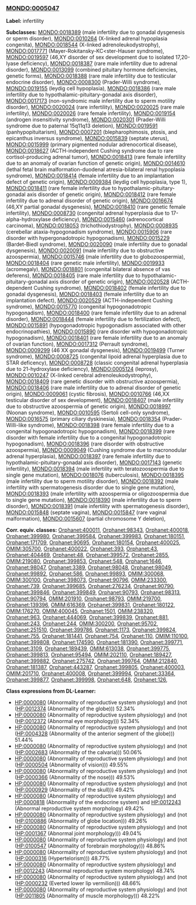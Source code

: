 
### [MONDO:0005047](http://purl.obolibrary.org/obo/MONDO_0005047)
**Label:** infertility

**Subclasses:** [MONDO:0018389](http://purl.obolibrary.org/obo/MONDO_0018389) (male infertility due to gonadal dysgenesis or sperm disorder), [MONDO:0010264](http://purl.obolibrary.org/obo/MONDO_0010264) (X-linked adrenal hypoplasia congenita), [MONDO:0018544](http://purl.obolibrary.org/obo/MONDO_0018544) (X-linked adrenoleukodystrophy), [MONDO:0017771](http://purl.obolibrary.org/obo/MONDO_0017771) (Mayer-Rokitansky-KC<ster-Hauser syndrome), [MONDO:0019597](http://purl.obolibrary.org/obo/MONDO_0019597) (46,XY disorder of sex development due to isolated 17,20-lyase deficiency), [MONDO:0018387](http://purl.obolibrary.org/obo/MONDO_0018387) (rare male infertility due to adrenal disorder), [MONDO:0013099](http://purl.obolibrary.org/obo/MONDO_0013099) (combined pituitary hormone deficiencies, genetic forms), [MONDO:0018388](http://purl.obolibrary.org/obo/MONDO_0018388) (rare male infertility due to testicular endocrine disorder), [MONDO:0008300](http://purl.obolibrary.org/obo/MONDO_0008300) (Prader-Willi syndrome), [MONDO:0019155](http://purl.obolibrary.org/obo/MONDO_0019155) (leydig cell hypoplasia), [MONDO:0018386](http://purl.obolibrary.org/obo/MONDO_0018386) (rare male infertility due to hypothalamic-pituitary-gonadal axis disorder), [MONDO:0017173](http://purl.obolibrary.org/obo/MONDO_0017173) (non-syndromic male infertility due to sperm motility disorder), [MONDO:0020024](http://purl.obolibrary.org/obo/MONDO_0020024) (rare infertility), [MONDO:0020025](http://purl.obolibrary.org/obo/MONDO_0020025) (rare male infertility), [MONDO:0020026](http://purl.obolibrary.org/obo/MONDO_0020026) (rare female infertility), [MONDO:0019154](http://purl.obolibrary.org/obo/MONDO_0019154) (androgen insensitivity syndrome), [MONDO:0020301](http://purl.obolibrary.org/obo/MONDO_0020301) (Prader-Willi syndrome due to paternal 15q11q13 deletion), [MONDO:0019591](http://purl.obolibrary.org/obo/MONDO_0019591) (panhypopituitarism), [MONDO:0007201](http://purl.obolibrary.org/obo/MONDO_0007201) (blepharophimosis, ptosis, and epicanthus inversus syndrome), [MONDO:0015839](http://purl.obolibrary.org/obo/MONDO_0015839) (septate uterus), [MONDO:0015999](http://purl.obolibrary.org/obo/MONDO_0015999) (primary pigmented nodular adrenocortical disease), [MONDO:0018627](http://purl.obolibrary.org/obo/MONDO_0018627) (ACTH-independent Cushing syndrome due to rare cortisol-producing adrenal tumor), [MONDO:0018413](http://purl.obolibrary.org/obo/MONDO_0018413) (rare female infertility due to an anomaly of ovarian function of genetic origin), [MONDO:0014610](http://purl.obolibrary.org/obo/MONDO_0014610) (lethal fetal brain malformation-duodenal atresia-bilateral renal hypoplasia syndrome), [MONDO:0018414](http://purl.obolibrary.org/obo/MONDO_0018414) (female infertility due to an implantation defect of genetic origin), [MONDO:0009384](http://purl.obolibrary.org/obo/MONDO_0009384) (leydig cell hypoplasia, type 1), [MONDO:0018411](http://purl.obolibrary.org/obo/MONDO_0018411) (rare female infertility due to hypothalamic-pituitary-gonadal axis disorder of genetic origin), [MONDO:0018412](http://purl.obolibrary.org/obo/MONDO_0018412) (rare female infertility due to adrenal disorder of genetic origin), [MONDO:0016674](http://purl.obolibrary.org/obo/MONDO_0016674) (46,XY partial gonadal dysgenesis), [MONDO:0018410](http://purl.obolibrary.org/obo/MONDO_0018410) (rare genetic female infertility), [MONDO:0008730](http://purl.obolibrary.org/obo/MONDO_0008730) (congenital adrenal hyperplasia due to 17-alpha-hydroxylase deficiency), [MONDO:0015460](http://purl.obolibrary.org/obo/MONDO_0015460) (adrenocortical carcinoma), [MONDO:0018053](http://purl.obolibrary.org/obo/MONDO_0018053) (trichothiodystrophy), [MONDO:0008935](http://purl.obolibrary.org/obo/MONDO_0008935) (cerebellar ataxia-hypogonadism syndrome), [MONDO:0015906](http://purl.obolibrary.org/obo/MONDO_0015906) (rare disorder with hypergonadotropic hypogonadism), [MONDO:0015229](http://purl.obolibrary.org/obo/MONDO_0015229) (Bardet-Biedl syndrome), [MONDO:0020090](http://purl.obolibrary.org/obo/MONDO_0020090) (male infertility due to gonadal dysgenesis), [MONDO:0020091](http://purl.obolibrary.org/obo/MONDO_0020091) (male infertility due to obstructive azoospermia), [MONDO:0015746](http://purl.obolibrary.org/obo/MONDO_0015746) (male infertility due to globozoospermia), [MONDO:0018404](http://purl.obolibrary.org/obo/MONDO_0018404) (rare genetic male infertility), [MONDO:0019933](http://purl.obolibrary.org/obo/MONDO_0019933) (acromegaly), [MONDO:0018801](http://purl.obolibrary.org/obo/MONDO_0018801) (congenital bilateral absence of vas deferens), [MONDO:0018405](http://purl.obolibrary.org/obo/MONDO_0018405) (rare male infertility due to hypothalamic-pituitary-gonadal axis disorder of genetic origin), [MONDO:0020528](http://purl.obolibrary.org/obo/MONDO_0020528) (ACTH-dependent Cushing syndrome), [MONDO:0018402](http://purl.obolibrary.org/obo/MONDO_0018402) (female infertility due to gonadal dysgenesis), [MONDO:0018403](http://purl.obolibrary.org/obo/MONDO_0018403) (female infertility due to an implantation defect), [MONDO:0020529](http://purl.obolibrary.org/obo/MONDO_0020529) (ACTH-independent Cushing syndrome), [MONDO:0015770](http://purl.obolibrary.org/obo/MONDO_0015770) (congenital hypogonadotropic hypogonadism), [MONDO:0018400](http://purl.obolibrary.org/obo/MONDO_0018400) (rare female infertility due to an adrenal disorder), [MONDO:0018444](http://purl.obolibrary.org/obo/MONDO_0018444) (female infertility due to fertilization defect), [MONDO:0015891](http://purl.obolibrary.org/obo/MONDO_0015891) (hypogonadotropic hypogonadism associated with other endocrinopathies), [MONDO:0015890](http://purl.obolibrary.org/obo/MONDO_0015890) (rare disorder with hypogonadotropic hypogonadism), [MONDO:0018401](http://purl.obolibrary.org/obo/MONDO_0018401) (rare female infertility due to an anomaly of ovarian function), [MONDO:0017312](http://purl.obolibrary.org/obo/MONDO_0017312) (Perrault syndrome), [MONDO:0009299](http://purl.obolibrary.org/obo/MONDO_0009299) (46 XX gonadal dysgenesis), [MONDO:0019499](http://purl.obolibrary.org/obo/MONDO_0019499) (Turner syndrome), [MONDO:0008725](http://purl.obolibrary.org/obo/MONDO_0008725) (congenital lipoid adrenal hyperplasia due to STAR deficency), [MONDO:0008728](http://purl.obolibrary.org/obo/MONDO_0008728) (classic congenital adrenal hyperplasia due to 21-hydroxylase deficiency), [MONDO:0005124](http://purl.obolibrary.org/obo/MONDO_0005124) (leprosy), [MONDO:0010247](http://purl.obolibrary.org/obo/MONDO_0010247) (X-linked cerebral adrenoleukodystrophy), [MONDO:0018409](http://purl.obolibrary.org/obo/MONDO_0018409) (rare genetic disorder with obstructive azoospermia), [MONDO:0018406](http://purl.obolibrary.org/obo/MONDO_0018406) (rare male infertility due to adrenal disorder of genetic origin), [MONDO:0009061](http://purl.obolibrary.org/obo/MONDO_0009061) (cystic fibrosis), [MONDO:0010766](http://purl.obolibrary.org/obo/MONDO_0010766) (46,XX testicular disorder of sex development), [MONDO:0018407](http://purl.obolibrary.org/obo/MONDO_0018407) (male infertility due to obstructive azoospermia of genetic origin), [MONDO:0018997](http://purl.obolibrary.org/obo/MONDO_0018997) (Noonan syndrome), [MONDO:0010595](http://purl.obolibrary.org/obo/MONDO_0010595) (Sertoli cell-only syndrome), [MONDO:0016575](http://purl.obolibrary.org/obo/MONDO_0016575) (primary ciliary dyskinesia), [MONDO:0018354](http://purl.obolibrary.org/obo/MONDO_0018354) (Prader-Willi-like syndrome), [MONDO:0018398](http://purl.obolibrary.org/obo/MONDO_0018398) (rare female infertility due to a congenital hypogonadotropic hypogonadism), [MONDO:0018399](http://purl.obolibrary.org/obo/MONDO_0018399) (rare disorder with female infertility due to a congenital hypogonadotropic hypogonadism), [MONDO:0018396](http://purl.obolibrary.org/obo/MONDO_0018396) (rare disorder with obstructive azoospermia), [MONDO:0009049](http://purl.obolibrary.org/obo/MONDO_0009049) (Cushing syndrome due to macronodular adrenal hyperplasia), [MONDO:0018397](http://purl.obolibrary.org/obo/MONDO_0018397) (rare female infertility due to hypothalamic-pituitary-gonadal axis disorder), [MONDO:0017143](http://purl.obolibrary.org/obo/MONDO_0017143) (genetic infertility), [MONDO:0018394](http://purl.obolibrary.org/obo/MONDO_0018394) (male infertility with teratozoospermia due to single gene mutation), [MONDO:0018076](http://purl.obolibrary.org/obo/MONDO_0018076) (tuberculosis), [MONDO:0018395](http://purl.obolibrary.org/obo/MONDO_0018395) (male infertility due to sperm motility disorder), [MONDO:0018392](http://purl.obolibrary.org/obo/MONDO_0018392) (male infertility with spermatogenesis disorder due to single gene mutation), [MONDO:0018393](http://purl.obolibrary.org/obo/MONDO_0018393) (male infertility with azoospermia or oligozoospermia due to single gene mutation), [MONDO:0018390](http://purl.obolibrary.org/obo/MONDO_0018390) (male infertility due to sperm disorder), [MONDO:0018391](http://purl.obolibrary.org/obo/MONDO_0018391) (male infertility with spermatogenesis disorder), [MONDO:0015848](http://purl.obolibrary.org/obo/MONDO_0015848) (septate vagina), [MONDO:0015847](http://purl.obolibrary.org/obo/MONDO_0015847) (rare vaginal malformation), [MONDO:0015607](http://purl.obolibrary.org/obo/MONDO_0015607) (partial chromosome Y deletion), 

**Corr. equiv. classes:** [Orphanet:400011](http://www.orpha.net/ORDO/Orphanet_400011), [Orphanet:98343](http://www.orpha.net/ORDO/Orphanet_98343), [Orphanet:400018](http://www.orpha.net/ORDO/Orphanet_400018), [Orphanet:399980](http://www.orpha.net/ORDO/Orphanet_399980), [Orphanet:399584](http://www.orpha.net/ORDO/Orphanet_399584), [Orphanet:399983](http://www.orpha.net/ORDO/Orphanet_399983), [Orphanet:180151](http://www.orpha.net/ORDO/Orphanet_180151), [Orphanet:171709](http://www.orpha.net/ORDO/Orphanet_171709), [Orphanet:90695](http://www.orpha.net/ORDO/Orphanet_90695), [Orphanet:180154](http://www.orpha.net/ORDO/Orphanet_180154), [Orphanet:400025](http://www.orpha.net/ORDO/Orphanet_400025), [OMIM:305700](http://purl.obolibrary.org/obo/OMIM_305700), [Orphanet:400022](http://www.orpha.net/ORDO/Orphanet_400022), [Orphanet:393](http://www.orpha.net/ORDO/Orphanet_393), [Orphanet:43](http://www.orpha.net/ORDO/Orphanet_43), [Orphanet:404469](http://www.orpha.net/ORDO/Orphanet_404469), [Orphanet:48](http://www.orpha.net/ORDO/Orphanet_48), [Orphanet:399572](http://www.orpha.net/ORDO/Orphanet_399572), [Orphanet:2855](http://www.orpha.net/ORDO/Orphanet_2855), [OMIM:219080](http://purl.obolibrary.org/obo/OMIM_219080), [Orphanet:399853](http://www.orpha.net/ORDO/Orphanet_399853), [Orphanet:548](http://www.orpha.net/ORDO/Orphanet_548), [Orphanet:1646](http://www.orpha.net/ORDO/Orphanet_1646), [Orphanet:98047](http://www.orpha.net/ORDO/Orphanet_98047), [Orphanet:3389](http://www.orpha.net/ORDO/Orphanet_3389), [Orphanet:98048](http://www.orpha.net/ORDO/Orphanet_98048), [Orphanet:98049](http://www.orpha.net/ORDO/Orphanet_98049), [Orphanet:99892](http://www.orpha.net/ORDO/Orphanet_99892), [Orphanet:586](http://www.orpha.net/ORDO/Orphanet_586), [Orphanet:99893](http://www.orpha.net/ORDO/Orphanet_99893), [OMIM:300068](http://purl.obolibrary.org/obo/OMIM_300068), [OMIM:300100](http://purl.obolibrary.org/obo/OMIM_300100), [Orphanet:398073](http://www.orpha.net/ORDO/Orphanet_398073), [Orphanet:90796](http://www.orpha.net/ORDO/Orphanet_90796), [OMIM:233300](http://purl.obolibrary.org/obo/OMIM_233300), [Orphanet:739](http://www.orpha.net/ORDO/Orphanet_739), [Orphanet:399685](http://www.orpha.net/ORDO/Orphanet_399685), [Orphanet:276234](http://www.orpha.net/ORDO/Orphanet_276234), [Orphanet:90790](http://www.orpha.net/ORDO/Orphanet_90790), [Orphanet:399846](http://www.orpha.net/ORDO/Orphanet_399846), [Orphanet:399849](http://www.orpha.net/ORDO/Orphanet_399849), [Orphanet:90793](http://www.orpha.net/ORDO/Orphanet_90793), [Orphanet:98313](http://www.orpha.net/ORDO/Orphanet_98313), [Orphanet:90794](http://www.orpha.net/ORDO/Orphanet_90794), [OMIM:201910](http://purl.obolibrary.org/obo/OMIM_201910), [Orphanet:98793](http://www.orpha.net/ORDO/Orphanet_98793), [OMIM:219700](http://purl.obolibrary.org/obo/OMIM_219700), [Orphanet:139396](http://www.orpha.net/ORDO/Orphanet_139396), [OMIM:616369](http://purl.obolibrary.org/obo/OMIM_616369), [Orphanet:399831](http://www.orpha.net/ORDO/Orphanet_399831), [Orphanet:180122](http://www.orpha.net/ORDO/Orphanet_180122), [OMIM:176270](http://purl.obolibrary.org/obo/OMIM_176270), [OMIM:400045](http://purl.obolibrary.org/obo/OMIM_400045), [Orphanet:1501](http://www.orpha.net/ORDO/Orphanet_1501), [OMIM:238320](http://purl.obolibrary.org/obo/OMIM_238320), [Orphanet:963](http://www.orpha.net/ORDO/Orphanet_963), [Orphanet:444069](http://www.orpha.net/ORDO/Orphanet_444069), [Orphanet:399839](http://www.orpha.net/ORDO/Orphanet_399839), [Orphanet:881](http://www.orpha.net/ORDO/Orphanet_881), [Orphanet:243](http://www.orpha.net/ORDO/Orphanet_243), [Orphanet:244](http://www.orpha.net/ORDO/Orphanet_244), [OMIM:300200](http://purl.obolibrary.org/obo/OMIM_300200), [Orphanet:95702](http://www.orpha.net/ORDO/Orphanet_95702), [Orphanet:251510](http://www.orpha.net/ORDO/Orphanet_251510), [Orphanet:399786](http://www.orpha.net/ORDO/Orphanet_399786), [Orphanet:1173](http://www.orpha.net/ORDO/Orphanet_1173), [Orphanet:399824](http://www.orpha.net/ORDO/Orphanet_399824), [Orphanet:755](http://www.orpha.net/ORDO/Orphanet_755), [Orphanet:181441](http://www.orpha.net/ORDO/Orphanet_181441), [Orphanet:754](http://www.orpha.net/ORDO/Orphanet_754), [Orphanet:110](http://www.orpha.net/ORDO/Orphanet_110), [OMIM:110100](http://purl.obolibrary.org/obo/OMIM_110100), [Orphanet:399808](http://www.orpha.net/ORDO/Orphanet_399808), [Orphanet:174590](http://www.orpha.net/ORDO/Orphanet_174590), [Orphanet:181390](http://www.orpha.net/ORDO/Orphanet_181390), [Orphanet:399771](http://www.orpha.net/ORDO/Orphanet_399771), [Orphanet:3109](http://www.orpha.net/ORDO/Orphanet_3109), [Orphanet:189439](http://www.orpha.net/ORDO/Orphanet_189439), [OMIM:613038](http://purl.obolibrary.org/obo/OMIM_613038), [Orphanet:399775](http://www.orpha.net/ORDO/Orphanet_399775), [Orphanet:399813](http://www.orpha.net/ORDO/Orphanet_399813), [Orphanet:95494](http://www.orpha.net/ORDO/Orphanet_95494), [OMIM:202110](http://purl.obolibrary.org/obo/OMIM_202110), [Orphanet:189427](http://www.orpha.net/ORDO/Orphanet_189427), [Orphanet:399882](http://www.orpha.net/ORDO/Orphanet_399882), [Orphanet:275742](http://www.orpha.net/ORDO/Orphanet_275742), [Orphanet:399764](http://www.orpha.net/ORDO/Orphanet_399764), [OMIM:212840](http://purl.obolibrary.org/obo/OMIM_212840), [Orphanet:181387](http://www.orpha.net/ORDO/Orphanet_181387), [Orphanet:443287](http://www.orpha.net/ORDO/Orphanet_443287), [Orphanet:399805](http://www.orpha.net/ORDO/Orphanet_399805), [Orphanet:400003](http://www.orpha.net/ORDO/Orphanet_400003), [OMIM:201710](http://purl.obolibrary.org/obo/OMIM_201710), [Orphanet:400008](http://www.orpha.net/ORDO/Orphanet_400008), [Orphanet:399994](http://www.orpha.net/ORDO/Orphanet_399994), [Orphanet:33364](http://www.orpha.net/ORDO/Orphanet_33364), [Orphanet:399877](http://www.orpha.net/ORDO/Orphanet_399877), [Orphanet:399998](http://www.orpha.net/ORDO/Orphanet_399998), [Orphanet:648](http://www.orpha.net/ORDO/Orphanet_648), [Orphanet:126](http://www.orpha.net/ORDO/Orphanet_126), 

**Class expressions from DL-Learner:**

- [HP:0000080](http://purl.obolibrary.org/obo/HP_0000080) (Abnormality of reproductive system physiology) and (not ([HP:0012374](http://purl.obolibrary.org/obo/HP_0012374) (Abnormality of the globe))) 52.34%
- [HP:0000080](http://purl.obolibrary.org/obo/HP_0000080) (Abnormality of reproductive system physiology) and (not ([HP:0012372](http://purl.obolibrary.org/obo/HP_0012372) (Abnormal eye morphology))) 52.34%
- [HP:0000080](http://purl.obolibrary.org/obo/HP_0000080) (Abnormality of reproductive system physiology) and (not ([HP:0004328](http://purl.obolibrary.org/obo/HP_0004328) (Abnormality of the anterior segment of the globe))) 51.44%
- [HP:0000080](http://purl.obolibrary.org/obo/HP_0000080) (Abnormality of reproductive system physiology) and (not ([HP:0002683](http://purl.obolibrary.org/obo/HP_0002683) (Abnormality of the calvaria))) 50.06%
- [HP:0000080](http://purl.obolibrary.org/obo/HP_0000080) (Abnormality of reproductive system physiology) and (not ([HP:0000504](http://purl.obolibrary.org/obo/HP_0000504) (Abnormality of vision))) 49.55%
- [HP:0000080](http://purl.obolibrary.org/obo/HP_0000080) (Abnormality of reproductive system physiology) and (not ([HP:0000366](http://purl.obolibrary.org/obo/HP_0000366) (Abnormality of the nose))) 49.53%
- [HP:0000080](http://purl.obolibrary.org/obo/HP_0000080) (Abnormality of reproductive system physiology) and (not ([HP:0000929](http://purl.obolibrary.org/obo/HP_0000929) (Abnormality of the skull))) 49.42%
- [HP:0000080](http://purl.obolibrary.org/obo/HP_0000080) (Abnormality of reproductive system physiology) and [HP:0000818](http://purl.obolibrary.org/obo/HP_0000818) (Abnormality of the endocrine system) and [HP:0012243](http://purl.obolibrary.org/obo/HP_0012243) (Abnormal reproductive system morphology) 49.42%
- [HP:0000080](http://purl.obolibrary.org/obo/HP_0000080) (Abnormality of reproductive system physiology) and (not ([HP:0100886](http://purl.obolibrary.org/obo/HP_0100886) (Abnormality of globe location))) 49.26%
- [HP:0000080](http://purl.obolibrary.org/obo/HP_0000080) (Abnormality of reproductive system physiology) and (not ([HP:0001367](http://purl.obolibrary.org/obo/HP_0001367) (Abnormal joint morphology))) 49.04%
- [HP:0000080](http://purl.obolibrary.org/obo/HP_0000080) (Abnormality of reproductive system physiology) and (not ([HP:0100547](http://purl.obolibrary.org/obo/HP_0100547) (Abnormality of forebrain morphology))) 48.86%
- [HP:0000080](http://purl.obolibrary.org/obo/HP_0000080) (Abnormality of reproductive system physiology) and (not ([HP:0000316](http://purl.obolibrary.org/obo/HP_0000316) (Hypertelorism))) 48.77%
- [HP:0000080](http://purl.obolibrary.org/obo/HP_0000080) (Abnormality of reproductive system physiology) and [HP:0012243](http://purl.obolibrary.org/obo/HP_0012243) (Abnormal reproductive system morphology) 48.74%
- [HP:0000080](http://purl.obolibrary.org/obo/HP_0000080) (Abnormality of reproductive system physiology) and (not ([HP:0000232](http://purl.obolibrary.org/obo/HP_0000232) (Everted lower lip vermilion))) 48.66%
- [HP:0000080](http://purl.obolibrary.org/obo/HP_0000080) (Abnormality of reproductive system physiology) and (not ([HP:0011805](http://purl.obolibrary.org/obo/HP_0011805) (Abnormality of muscle morphology))) 48.22%


